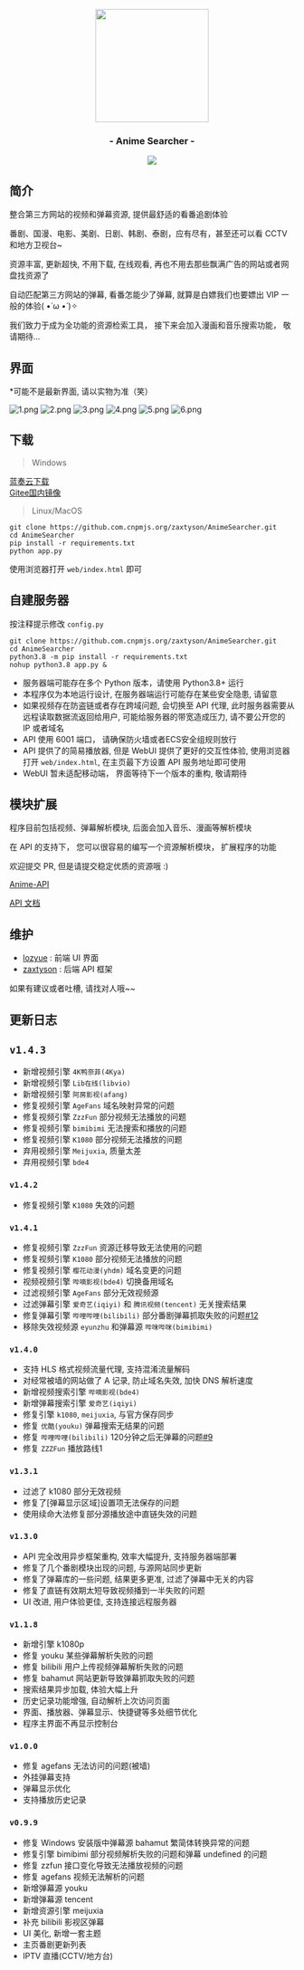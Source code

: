 <p align="center"><img src="https://ae01.alicdn.com/kf/U150c6f229b47468781c941fdd80545eak.png" width="200"></p>
<h3 align="center">- Anime Searcher -</h3>
<p align="center">
<img src="https://img.shields.io/github/v/release/zaxtyson/AnimeSearcher.svg?logo=bilibili">
</p>

## 简介

整合第三方网站的视频和弹幕资源, 提供最舒适的看番追剧体验

番剧、国漫、电影、美剧、日剧、韩剧、泰剧，应有尽有，甚至还可以看 CCTV 和地方卫视台~

资源丰富, 更新超快, 不用下载, 在线观看, 再也不用去那些飘满广告的网站或者网盘找资源了

自动匹配第三方网站的弹幕, 看番怎能少了弹幕, 就算是白嫖我们也要嫖出 VIP 一般的体验( •̀ ω •́ )✧

我们致力于成为全功能的资源检索工具， 接下来会加入漫画和音乐搜索功能， 敬请期待...

## 界面

*可能不是最新界面, 请以实物为准（笑）

![1.png](https://s1.ax1x.com/2020/10/25/BmtcfP.png)
![2.png](https://s1.ax1x.com/2020/10/25/BmtBeH.png)
![3.png](https://s1.ax1x.com/2020/10/25/BmtrTA.png)
![4.png](https://s1.ax1x.com/2020/10/25/BmtyFI.png)
![5.png](https://s1.ax1x.com/2020/10/25/Bmt6Yt.png)
![6.png](https://s1.ax1x.com/2020/10/25/BmtDwd.png)

## 下载

> Windows

[蓝奏云下载](https://zaxtyson.lanzous.com/b0f1ukafc)  
[Gitee国内镜像](https://gitee.com/zaxtyson/AnimeSearcher/releases)

> Linux/MacOS

```
git clone https://github.com.cnpmjs.org/zaxtyson/AnimeSearcher.git
cd AnimeSearcher
pip install -r requirements.txt
python app.py
```

使用浏览器打开 `web/index.html` 即可

## 自建服务器

按注释提示修改 `config.py`

```
git clone https://github.com.cnpmjs.org/zaxtyson/AnimeSearcher.git
cd AnimeSearcher
python3.8 -m pip install -r requirements.txt
nohup python3.8 app.py &
```

- 服务器端可能存在多个 Python 版本，请使用 Python3.8+ 运行
- 本程序仅为本地运行设计, 在服务器端运行可能存在某些安全隐患, 请留意
- 如果视频存在防盗链或者存在跨域问题, 会切换至 API 代理, 此时服务器需要从远程读取数据流返回给用户, 
可能给服务器的带宽造成压力, 请不要公开您的 IP 或者域名
- API 使用 6001 端口， 请确保防火墙或者ECS安全组规则放行
- API 提供了的简易播放器, 但是 WebUI 提供了更好的交互性体验, 使用浏览器打开 `web/index.html`, 在主页最下方设置 API 服务地址即可使用 
- WebUI 暂未适配移动端， 界面等待下一个版本的重构, 敬请期待

## 模块扩展

程序目前包括视频、弹幕解析模块, 后面会加入音乐、漫画等解析模块

在 API 的支持下， 您可以很容易的编写一个资源解析模块， 扩展程序的功能

欢迎提交 PR, 但是请提交稳定优质的资源哦 :)

[Anime-API](https://github.com/zaxtyson/Anime-API)  

[API 文档](https://anime-api.readthedocs.io/zh_CN/latest/index.html)

## 维护

- [lozyue](https://github.com/Cangqifeng) : 前端 UI 界面
- [zaxtyson](https://github.com/zaxtyson) : 后端 API 框架

如果有建议或者吐槽, 请找对人哦~~

## 更新日志

## `v1.4.3`

- 新增视频引擎 `4K鸭奈菲(4Kya)`
- 新增视频引擎 `Lib在线(libvio)`  
- 新增视频引擎 `阿房影视(afang)`  
- 修复视频引擎 `AgeFans` 域名映射异常的问题
- 修复视频引擎 `ZzzFun` 部分视频无法播放的问题
- 修复视频引擎 `bimibimi` 无法搜索和播放的问题
- 修复视频引擎 `K1080` 部分视频无法播放的问题
- 弃用视频引擎 `Meijuxia`, 质量太差
- 弃用视频引擎 `bde4`

### `v1.4.2`

- 修复视频引擎 `K1080` 失效的问题

### `v1.4.1`

- 修复视频引擎 `ZzzFun` 资源迁移导致无法使用的问题
- 修复视频引擎 `K1080` 部分视频无法播放的问题
- 修复视频引擎 `樱花动漫(yhdm)` 域名变更的问题
- 视频视频引擎 `哔嘀影视(bde4)` 切换备用域名
- 过滤视频引擎 `AgeFans` 部分无效视频源
- 过滤弹幕引擎 `爱奇艺(iqiyi)` 和 `腾讯视频(tencent)` 无关搜索结果   
- 修复弹幕引擎  `哔哩哔哩(bilibili)` 部分番剧弹幕抓取失败的问题[#12](https://github.com/zaxtyson/AnimeSearcher/issues/12)
- 移除失效视频源 `eyunzhu` 和弹幕源 `哔咪哔咪(bimibimi)`

### `v1.4.0`

- 支持 HLS 格式视频流量代理, 支持混淆流量解码
- 对经常被墙的网站做了 A 记录, 防止域名失效, 加快 DNS 解析速度
- 新增视频搜索引擎 `哔嘀影视(bde4)`
- 新增弹幕搜索引擎 `爱奇艺(iqiyi)`
- 修复引擎 `k1080`, `meijuxia`, 与官方保存同步
- 修复 `优酷(youku)` 弹幕搜索无结果的问题
- 修复 `哔哩哔哩(bilibili)` 120分钟之后无弹幕的问题[#9](https://github.com/zaxtyson/AnimeSearcher/issues/9)
- 修复 `ZZZFun` 播放路线1

### `v1.3.1`

- 过滤了 k1080 部分无效视频
- 修复了[弹幕显示区域]设置项无法保存的问题
- 使用续命大法修复部分源播放途中直链失效的问题

### `v1.3.0`

- API 完全改用异步框架重构, 效率大幅提升, 支持服务器端部署
- 修复了几个番剧模块出现的问题, 与源网站同步更新
- 修复了弹幕库的一些问题, 结果更多更准, 过滤了弹幕中无关的内容
- 修复了直链有效期太短导致视频播到一半失败的问题
- UI 改进, 用户体验更佳, 支持连接远程服务器

### `v1.1.8`

- 新增引擎 k1080p
- 修复 youku 某些弹幕解析失败的问题
- 修复 bilibili 用户上传视频弹幕解析失败的问题
- 修复 bahamut 网站更新导致弹幕抓取失败的问题
- 搜索结果异步加载, 体验大幅上升
- 历史记录功能增强, 自动解析上次访问页面
- 界面、播放器、弹幕显示、快捷键等多处细节优化
- 程序主界面不再显示控制台

### `v1.0.0`

- 修复 agefans 无法访问的问题(被墙)
- 外挂弹幕支持
- 弹幕显示优化
- 支持播放历史记录

### `v0.9.9`

- 修复 Windows 安装版中弹幕源 bahamut 繁简体转换异常的问题
- 修复引擎 bimibimi 部分视频解析失败的问题和弹幕 undefined 的问题
- 修复 zzfun 接口变化导致无法播放视频的问题
- 修复 agefans 视频无法解析的问题
- 新增弹幕源 youku
- 新增弹幕源 tencent
- 新增资源引擎 meijuxia
- 补充 bilibili 影视区弹幕
- UI 美化, 新增一套主题
- 主页番剧更新列表
- IPTV 直播(CCTV/地方台)